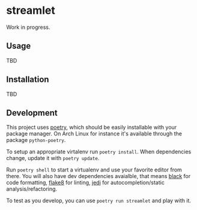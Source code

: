 # streamlet

Work in progress.

## Usage

TBD

## Installation

TBD

## Development

This project uses [poetry][], which should be easily installable with your package manager.
On Arch Linux for instance it's available through the package `python-poetry`.

To setup an appropriate virtalenv run `poetry install`. When dependencies change, update it
with `poetry update`.

Run `poetry shell` to start a virtualenv and use your favorite editor from there.
You will also have dev dependencies avaialble, that means [black][] for code formatting,
[flake8][] for linting, [jedi][] for autocompletion/static analysis/refactoring.

To test as you develop, you can use `poetry run streamlet` and play with it.

[poetry]: https://python-poetry.org/
[black]: https://github.com/psf/black
[flake8]: https://github.com/PyCQA/flake8
[jedi]: https://github.com/davidhalter/jedi
